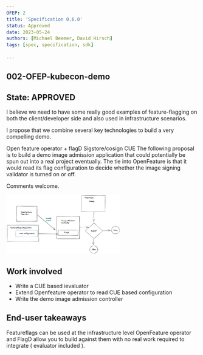 ```yaml
---
OFEP: 2
title: 'Specification 0.6.0'
status: Approved
date: 2023-05-24
authors: [Michael Beemer, David Hirsch]
tags: [spec, specification, sdk]

---
```

## 002-OFEP-kubecon-demo

## State: APPROVED

I believe we need to have some really good examples of feature-flagging on both the client/developer side and also used in infrastructure scenarios.

I propose that we combine several key technologies to build a very compelling demo.

Open feature operator + flagD
Sigstore/cosign
CUE
The following proposal is to build a demo image admission application that could potentially be spun out into a real project eventually. The tie into OpenFeature is that it would read its flag configuration to decide whether the image signing validator is turned on or off.

Comments welcome.

<img src="images/002-01.png" width="300">

## Work involved

- Write a CUE based ievaluator
- Extend Openfeature operator to read CUE based configuration
- Write the demo image admission controller


## End-user takeaways

Featureflags can be used at the infrastructure level
OpenFeature operator and FlagD allow you to build against them with no real work required to integrate ( evaluator included ).